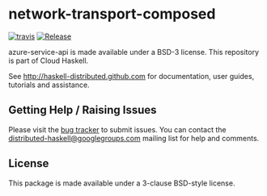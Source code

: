 # network-transport-composed
[![travis](https://secure.travis-ci.org/haskell-distributed/network-transport-composed.png)](http://travis-ci.org/haskell-distributed/network-transport-composed)
[![Release](https://img.shields.io/hackage/v/network-transport-composed.svg)](http://hackage.haskell.org/package/network-transport-composed)

azure-service-api is made available under a BSD-3 license.
This repository is part of Cloud Haskell.

See http://haskell-distributed.github.com for documentation, user guides,
tutorials and assistance.

## Getting Help / Raising Issues

Please visit the [bug tracker](https://github.com/haskell-distributed/network-transport-composed/issues) to submit issues. You can contact the distributed-haskell@googlegroups.com mailing list for help and comments.

## License

This package is made available under a 3-clause BSD-style license.
